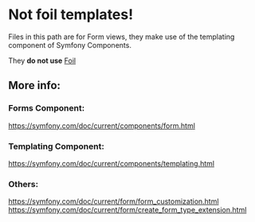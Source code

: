 Not foil templates!
===================

Files in this path are for Form views, they make use of the templating component
of Symfony Components.

They **do not use** [Foil](http://www.foilphp.it/)

More info:
---------

### Forms Component:

https://symfony.com/doc/current/components/form.html

### Templating Component:

https://symfony.com/doc/current/components/templating.html

### Others:

https://symfony.com/doc/current/form/form_customization.html
https://symfony.com/doc/current/form/create_form_type_extension.html
